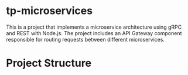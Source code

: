 # tp-microservices


This is a project that implements a microservice architecture using gRPC and REST with Node.js. 
The project includes an API Gateway component responsible for routing requests between different microservices.

# Project Structure

 
